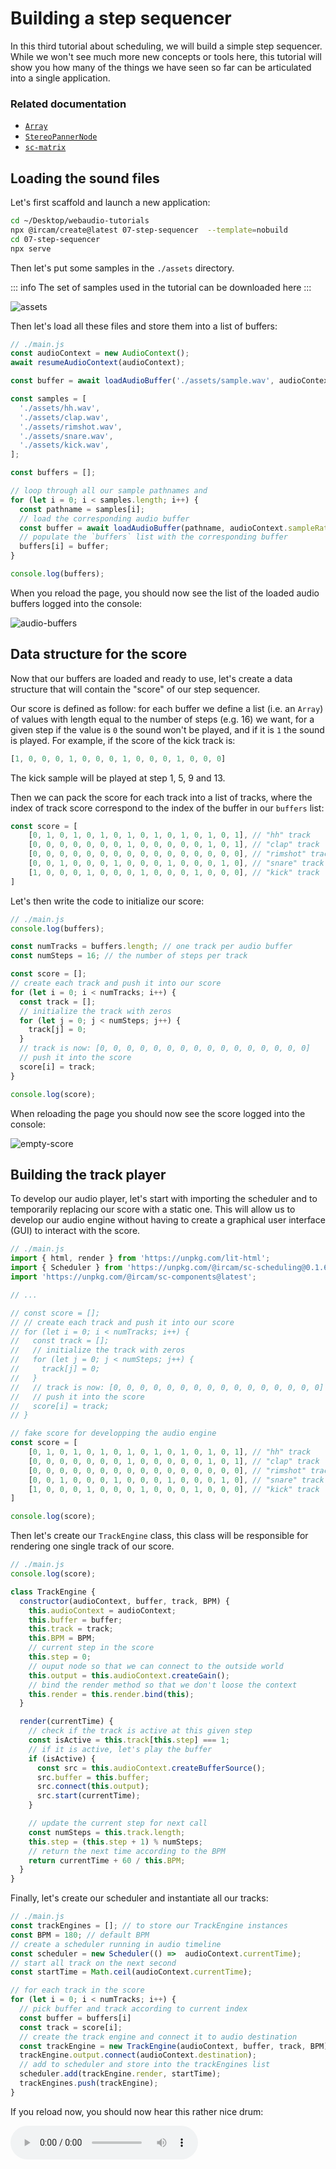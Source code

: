 <script setup>
import { withBase } from 'vitepress'
</script>

# Building a step sequencer

In this third tutorial about scheduling, we will build a simple step sequencer. While we won't see much more new concepts or tools here, this tutorial will show you how many of the things we have seen so far can be articulated into a single application.

### Related documentation

- [`Array`](https://developer.mozilla.org/en-US/docs/Web/JavaScript/Reference/Global_Objects/Array)
- [`StereoPannerNode`](https://developer.mozilla.org/en-US/docs/Web/API/StereoPannerNode)
- [`sc-matrix`](https://ircam-ismm.github.io/sc-components/sc-matrix)

## Loading the sound files

Let's first scaffold and launch a new application:

```sh
cd ~/Desktop/webaudio-tutorials
npx @ircam/create@latest 07-step-sequencer  --template=nobuild
cd 07-step-sequencer
npx serve
```

Then let's put some samples in the `./assets` directory. 

::: info
The set of samples used in the tutorial can be downloaded <a :href="(withBase('/static-assets/step-sequencer-samples.zip'))">here</a>
:::

![assets](../assets/step-sequencer/assets.png)

Then let's load all these files and store them into a list of buffers:

```js {7-26}
// ./main.js
const audioContext = new AudioContext();
await resumeAudioContext(audioContext);

const buffer = await loadAudioBuffer('./assets/sample.wav', audioContext.sampleRate); // [!code --]

const samples = [
  './assets/hh.wav',
  './assets/clap.wav',
  './assets/rimshot.wav',
  './assets/snare.wav',
  './assets/kick.wav',
];

const buffers = [];

// loop through all our sample pathnames and
for (let i = 0; i < samples.length; i++) {
  const pathname = samples[i];
  // load the corresponding audio buffer
  const buffer = await loadAudioBuffer(pathname, audioContext.sampleRate);
  // populate the `buffers` list with the corresponding buffer
  buffers[i] = buffer;
}

console.log(buffers);
```

When you reload the page, you should now see the list of the loaded audio buffers logged into the console:

![audio-buffers](../assets/step-sequencer/audio-buffers.png)

## Data structure for the score

Now that our buffers are loaded and ready to use, let's create a data structure that will contain the "score" of our step sequencer. 

Our score is defined as follow: for each buffer we define a list (i.e. an `Array`) of values with length equal to the number of steps (e.g. 16) we want, for a given step if the value is `0` the sound won't be played, and if it is `1` the sound is played. For example, if the score of the kick track is:

```js
[1, 0, 0, 0, 1, 0, 0, 0, 1, 0, 0, 0, 1, 0, 0, 0]
```

The kick sample will be played at step 1, 5, 9 and 13.

Then we can pack the score for each track into a list of tracks, where the index of track score correspond to the index of the buffer in our `buffers` list:

```js
const score = [
    [0, 1, 0, 1, 0, 1, 0, 1, 0, 1, 0, 1, 0, 1, 0, 1], // "hh" track
    [0, 0, 0, 0, 0, 0, 0, 1, 0, 0, 0, 0, 0, 1, 0, 1], // "clap" track
    [0, 0, 0, 0, 0, 0, 0, 0, 0, 0, 0, 0, 0, 0, 0, 0], // "rimshot" track
    [0, 0, 1, 0, 0, 0, 1, 0, 0, 0, 1, 0, 0, 0, 1, 0], // "snare" track
    [1, 0, 0, 0, 1, 0, 0, 0, 1, 0, 0, 0, 1, 0, 0, 0], // "kick" track
]
```

Let's then write the code to initialize our score:

```js {4-20}
// ./main.js
console.log(buffers);

const numTracks = buffers.length; // one track per audio buffer
const numSteps = 16; // the number of steps per track

const score = [];
// create each track and push it into our score
for (let i = 0; i < numTracks; i++) {
  const track = [];
  // initialize the track with zeros
  for (let j = 0; j < numSteps; j++) {
    track[j] = 0;
  }
  // track is now: [0, 0, 0, 0, 0, 0, 0, 0, 0, 0, 0, 0, 0, 0, 0, 0]
  // push it into the score
  score[i] = track;
}

console.log(score);
```

When reloading the page you should now see the score logged into the console:

![empty-score](../assets/step-sequencer/empty-score.png)

## Building the track player

To develop our audio player, let's start with importing the scheduler and to temporarily replacing our score with a static one. This will allow us to develop our audio engine without having to create a graphical user interface (GUI) to interact with the score.

```js {3,8-30}
// ./main.js
import { html, render } from 'https://unpkg.com/lit-html';
import { Scheduler } from 'https://unpkg.com/@ircam/sc-scheduling@0.1.6';
import 'https://unpkg.com/@ircam/sc-components@latest';

// ...

// const score = [];
// // create each track and push it into our score
// for (let i = 0; i < numTracks; i++) {
//   const track = [];
//   // initialize the track with zeros
//   for (let j = 0; j < numSteps; j++) {
//     track[j] = 0;
//   }
//   // track is now: [0, 0, 0, 0, 0, 0, 0, 0, 0, 0, 0, 0, 0, 0, 0, 0]
//   // push it into the score
//   score[i] = track;
// }

// fake score for developping the audio engine
const score = [
    [0, 1, 0, 1, 0, 1, 0, 1, 0, 1, 0, 1, 0, 1, 0, 1], // "hh" track
    [0, 0, 0, 0, 0, 0, 0, 1, 0, 0, 0, 0, 0, 1, 0, 1], // "clap" track
    [0, 0, 0, 0, 0, 0, 0, 0, 0, 0, 0, 0, 0, 0, 0, 0], // "rimshot" track
    [0, 0, 1, 0, 0, 0, 1, 0, 0, 0, 1, 0, 0, 0, 1, 0], // "snare" track
    [1, 0, 0, 0, 1, 0, 0, 0, 1, 0, 0, 0, 1, 0, 0, 0], // "kick" track
]

console.log(score);
```

Then let's create our `TrackEngine` class, this class will be responsible for rendering one single track of our score.

```js {4-35}
// ./main.js
console.log(score);

class TrackEngine {
  constructor(audioContext, buffer, track, BPM) {
    this.audioContext = audioContext;
    this.buffer = buffer;
    this.track = track;
    this.BPM = BPM;
    // current step in the score
    this.step = 0;
    // ouput node so that we can connect to the outside world
    this.output = this.audioContext.createGain();
    // bind the render method so that we don't loose the context
    this.render = this.render.bind(this);
  }

  render(currentTime) {
    // check if the track is active at this given step
    const isActive = this.track[this.step] === 1;
    // if it is active, let's play the buffer
    if (isActive) {
      const src = this.audioContext.createBufferSource();
      src.buffer = this.buffer;
      src.connect(this.output);
      src.start(currentTime);
    }

    // update the current step for next call
    const numSteps = this.track.length;
    this.step = (this.step + 1) % numSteps;
    // return the next time according to the BPM
    return currentTime + 60 / this.BPM;
  }
}
```

Finally, let's create our scheduler and instantiate all our tracks:

```js
// ./main.js
const trackEngines = []; // to store our TrackEngine instances
const BPM = 180; // default BPM
// create a scheduler running in audio timeline
const scheduler = new Scheduler(() =>  audioContext.currentTime);
// start all track on the next second
const startTime = Math.ceil(audioContext.currentTime);

// for each track in the score
for (let i = 0; i < numTracks; i++) {
  // pick buffer and track according to current index
  const buffer = buffers[i]
  const track = score[i];
  // create the track engine and connect it to audio destination
  const trackEngine = new TrackEngine(audioContext, buffer, track, BPM);
  trackEngine.output.connect(audioContext.destination);
  // add to scheduler and store into the trackEngines list
  scheduler.add(trackEngine.render, startTime);
  trackEngines.push(trackEngine);
}
```

If you reload now, you should now hear this rather nice drum:

<audio controls loop :src="withBase('/static-assets/step-sequencer.wav')" />

## Creating the user interface

Now that our synthesizer is working let's create a user interface to be able to interact with our score:

```js {4-6}
// ./main.js
render(html`
  <h1>07-step-sequencer</h1>
  <sc-matrix
    .value=${score}
  ></sc-matrix>
`, document.body);
```

Done :)

![matrix](../assets/step-sequencer/matrix.png)

This works that simply because in JavaScript, `Array`s are always passed by reference, which means that both the GUI and the `TrackEngine`s share a reference to the same object. Therefore any change made on the score by the `<sc-matric>` can automatically be seen by the corresponding `TrackEngine`.

Finally, let's just remove our "fake" score to replace it back with the empty one generated from the code:

```js
const numTracks = buffers.length; // one track per audio buffer
const numSteps = 16; // the number of steps per track

const score = []; // [!code ++]
// create each track and push it into our score // [!code ++]
for (let i = 0; i < numTracks; i++) { // [!code ++]
  const track = []; // [!code ++]
  // initialize the track with zeros // [!code ++]
  for (let j = 0; j < numSteps; j++) { // [!code ++]
    track[j] = 0; // [!code ++]
  } // [!code ++]
  // track is now: [0, 0, 0, 0, 0, 0, 0, 0, 0, 0, 0, 0, 0, 0, 0, 0] // [!code ++]
  // push it into the score // [!code ++]
  score[i] = track; // [!code ++]
} // [!code ++]

// fake score for developing the audio engine  // [!code --]
const score = [ // [!code --]
    [0, 1, 0, 1, 0, 1, 0, 1, 0, 1, 0, 1, 0, 1, 0, 1], // "hh" track  // [!code --]
    [0, 0, 0, 0, 0, 0, 0, 1, 0, 0, 0, 0, 0, 1, 0, 1], // "clap" track // [!code --]
    [0, 0, 0, 0, 0, 0, 0, 0, 0, 0, 0, 0, 0, 0, 0, 0], // "rimshot" track // [!code --]
    [0, 0, 1, 0, 0, 0, 1, 0, 0, 0, 1, 0, 0, 0, 1, 0], // "snare" track // [!code --]
    [1, 0, 0, 0, 1, 0, 0, 0, 1, 0, 0, 0, 1, 0, 0, 0], // "kick" track // [!code --]
] // [!code --]
 // [!code --]
console.log(score);
```

Thanks to this dynamic score, if you add a new sample to change the number of steps, all the application will change dynamically without further work (which is quite nice...)

## Panning the tracks

In this last step, we will just add a stereo panning effect on our tracks to show you how simple it is regarding the architecture of our code.

```js
for (let i = 0; i < numTracks; i++) {
  // pick buffer and track according to current index
  const buffer = buffers[i]
  const track = score[i];
  // create the track engine and connect it to audio destination
  const trackEngine = new TrackEngine(audioContext, buffer, track, BPM);
  trackEngine.output.connect(audioContext.destination); // [!code --]
  // create a stereo panner node // [!code ++]
  const panner = audioContext.createStereoPanner(); // [!code ++]
  // randomize left (-1) / right (1) for all tracks // [!code ++]
  panner.pan.value = Math.random() * 2 - 1; // [!code ++]
  // connect panner in between trackEngine and destination // [!code ++]
  trackEngine.output.connect(panner); // [!code ++]
  panner.connect(audioContext.destination); // [!code ++]

  // add to scheduler and store into the trackEngines list
  scheduler.add(trackEngine.render, startTime);
  trackEngines.push(trackEngine);
}
```

## Going further

There are several ways you can improve the application, for example you could:
- Add a control for panning each track independently
- Add other effects
- Add a visual feedback to display the current step
- Add some control over the BPM
- Generate a default score according to the number of tracks and number of steps

## Conclusion

In this tutorial, you have learned how to build a simple step sequencer, using some pattern that will allow you to simply make you application evolve. 

This is all for this series on timing and scheduling.



